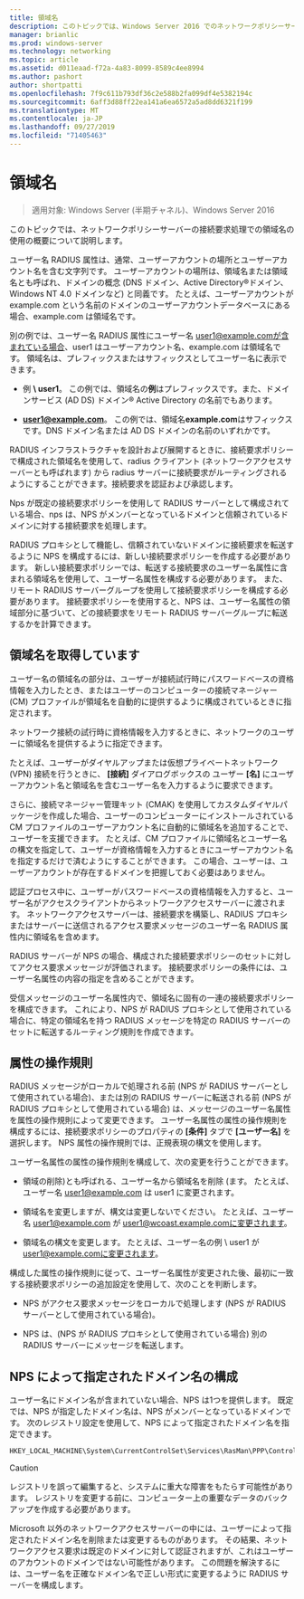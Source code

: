 ```yaml
---
title: 領域名
description: このトピックでは、Windows Server 2016 でのネットワークポリシーサーバーの接続要求処理での領域名の使用の概要について説明します。
manager: brianlic
ms.prod: windows-server
ms.technology: networking
ms.topic: article
ms.assetid: d011eaad-f72a-4a83-8099-8589c4ee8994
ms.author: pashort
author: shortpatti
ms.openlocfilehash: 7f9c611b793df36c2e588b2fa099df4e5382194c
ms.sourcegitcommit: 6aff3d88ff22ea141a6ea6572a5ad8dd6321f199
ms.translationtype: MT
ms.contentlocale: ja-JP
ms.lasthandoff: 09/27/2019
ms.locfileid: "71405463"
---
```

# <a name="realm-names"></a>領域名

>適用対象: Windows Server (半期チャネル)、Windows Server 2016


このトピックでは、ネットワークポリシーサーバーの接続要求処理での領域名の使用の概要について説明します。

ユーザー名 RADIUS 属性は、通常、ユーザーアカウントの場所とユーザーアカウント名を含む文字列です。 ユーザーアカウントの場所は、領域名または領域名とも呼ばれ、ドメインの概念 (DNS ドメイン、Active Directory®ドメイン、Windows NT 4.0 ドメインなど) と同義です。 たとえば、ユーザーアカウントが example.com という名前のドメインのユーザーアカウントデータベースにある場合、example.com は領域名です。

別の例では、ユーザー名 RADIUS 属性にユーザー名 user1@example.comが含まれている場合、user1 はユーザーアカウント名、example.com は領域名です。 領域名は、プレフィックスまたはサフィックスとしてユーザー名に表示できます。

- 例 **\ user1**。 この例では、領域名の**例**はプレフィックスです。また、ドメインサービス \(AD DS\) ドメイン&reg; Active Directory の名前でもあります。

- <strong>user1@example.com</strong>。 この例では、領域名**example.com**はサフィックスです。DNS ドメイン名または AD DS ドメインの名前のいずれかです。

RADIUS インフラストラクチャを設計および展開するときに、接続要求ポリシーで構成された領域名を使用して、radius クライアント (ネットワークアクセスサーバーとも呼ばれます) から radius サーバーに接続要求がルーティングされるようにすることができます。接続要求を認証および承認します。

Nps が既定の接続要求ポリシーを使用して RADIUS サーバーとして構成されている場合、nps は、NPS がメンバーとなっているドメインと信頼されているドメインに対する接続要求を処理します。

RADIUS プロキシとして機能し、信頼されていないドメインに接続要求を転送するように NPS を構成するには、新しい接続要求ポリシーを作成する必要があります。 新しい接続要求ポリシーでは、転送する接続要求のユーザー名属性に含まれる領域名を使用して、ユーザー名属性を構成する必要があります。 また、リモート RADIUS サーバーグループを使用して接続要求ポリシーを構成する必要があります。 接続要求ポリシーを使用すると、NPS は、ユーザー名属性の領域部分に基づいて、どの接続要求をリモート RADIUS サーバーグループに転送するかを計算できます。

## <a name="acquiring-the-realm-name"></a>領域名を取得しています

ユーザー名の領域名の部分は、ユーザーが接続試行時にパスワードベースの資格情報を入力したとき、またはユーザーのコンピューターの接続マネージャー (CM) プロファイルが領域名を自動的に提供するように構成されているときに指定されます。

ネットワーク接続の試行時に資格情報を入力するときに、ネットワークのユーザーに領域名を提供するように指定できます。

たとえば、ユーザーがダイヤルアップまたは仮想プライベートネットワーク (VPN) 接続を行うときに、 **[接続]** ダイアログボックスの ユーザー **[名]** にユーザーアカウント名と領域名を含むユーザー名を入力するように要求できます。

さらに、接続マネージャー管理キット (CMAK) を使用してカスタムダイヤルパッケージを作成した場合、ユーザーのコンピューターにインストールされている CM プロファイルのユーザーアカウント名に自動的に領域名を追加することで、ユーザーを支援できます。 たとえば、CM プロファイルに領域名とユーザー名の構文を指定して、ユーザーが資格情報を入力するときにユーザーアカウント名を指定するだけで済むようにすることができます。 この場合、ユーザーは、ユーザーアカウントが存在するドメインを把握しておく必要はありません。

認証プロセス中に、ユーザーがパスワードベースの資格情報を入力すると、ユーザー名がアクセスクライアントからネットワークアクセスサーバーに渡されます。 ネットワークアクセスサーバーは、接続要求を構築し、RADIUS プロキシまたはサーバーに送信されるアクセス要求メッセージのユーザー名 RADIUS 属性内に領域名を含めます。

RADIUS サーバーが NPS の場合、構成された接続要求ポリシーのセットに対してアクセス要求メッセージが評価されます。 接続要求ポリシーの条件には、ユーザー名属性の内容の指定を含めることができます。

受信メッセージのユーザー名属性内で、領域名に固有の一連の接続要求ポリシーを構成できます。 これにより、NPS が RADIUS プロキシとして使用されている場合に、特定の領域名を持つ RADIUS メッセージを特定の RADIUS サーバーのセットに転送するルーティング規則を作成できます。

## <a name="attribute-manipulation-rules"></a>属性の操作規則

RADIUS メッセージがローカルで処理される前 (NPS が RADIUS サーバーとして使用されている場合)、または別の RADIUS サーバーに転送される前 (NPS が RADIUS プロキシとして使用されている場合) は、メッセージのユーザー名属性を属性の操作規則によって変更できます。 ユーザー名属性の属性の操作規則を構成するには、接続要求ポリシーのプロパティの **[条件]** タブで **[ユーザー名]** を選択します。 NPS 属性の操作規則では、正規表現の構文を使用します。

ユーザー名属性の属性の操作規則を構成して、次の変更を行うことができます。

- 領域の削除\)とも呼ばれる、ユーザー名から領域名を削除 \(ます。 たとえば、ユーザー名 user1@example.com は user1 に変更されます。

- 領域名を変更しますが、構文は変更しないでください。 たとえば、ユーザー名 user1@example.com が user1@wcoast.example.comに変更されます。

- 領域名の構文を変更します。 たとえば、ユーザー名の例 \ user1 が user1@example.comに変更されます。

構成した属性の操作規則に従って、ユーザー名属性が変更された後、最初に一致する接続要求ポリシーの追加設定を使用して、次のことを判断します。

- NPS がアクセス要求メッセージをローカルで処理します (NPS が RADIUS サーバーとして使用されている場合)。

- NPS は、(NPS が RADIUS プロキシとして使用されている場合) 別の RADIUS サーバーにメッセージを転送します。

## <a name="configuring-the-nps-supplied-domain-name"></a>NPS によって指定されたドメイン名の構成

ユーザー名にドメイン名が含まれていない場合、NPS は1つを提供します。 既定では、NPS が指定したドメイン名は、NPS がメンバーとなっているドメインです。 次のレジストリ設定を使用して、NPS によって指定されたドメイン名を指定できます。

    
    HKEY_LOCAL_MACHINE\System\CurrentControlSet\Services\RasMan\PPP\ControlProtocols\BuiltIn\DefaultDomain
    

>[!CAUTION]
>レジストリを誤って編集すると、システムに重大な障害をもたらす可能性があります。 レジストリを変更する前に、コンピューター上の重要なデータのバックアップを作成する必要があります。

Microsoft 以外のネットワークアクセスサーバーの中には、ユーザーによって指定されたドメイン名を削除または変更するものがあります。 その結果、ネットワークアクセス要求は既定のドメインに対して認証されますが、これはユーザーのアカウントのドメインではない可能性があります。 この問題を解決するには、ユーザー名を正確なドメイン名で正しい形式に変更するように RADIUS サーバーを構成します。
